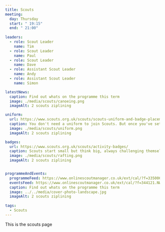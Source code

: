 ```yaml
---
title: Scouts
meeting:
  day: Thursday
  start: " 19:15"
  end: " 21:00"
  
leaders:
  - role: Scout Leader
    name: Tim
  - role: Scout Leader
    name: Paul
  - role: Scout Leader
    name: Dave
  - role: Assistant Scout Leader
    name: Andy
  - role: Assistant Scout Leader
    name: Simon

latestNews:
  caption: Find out whats on the programme this term
  image: ./media/scouts/canoeing.png
  imageAlt: 2 scouts ziplining

uniform:
  url: https://www.scouts.org.uk/scouts/scouts-uniform-and-badge-placement/
  caption: You don't need a uniform to join Scouts. But once you've settled in, you'll start speedily earning badges, and you'll need to know where to put them.
  image: ./media/scouts/uniform.png
  imageAlt: 2 scouts ziplining

badges:
  url: https://www.scouts.org.uk/scouts/activity-badges/
  caption: Scouts start small but think big, always challenging themselves to do more and be more. It starts with an award. Who knows where it might lead?
  image: ./media/scouts/rafting.png
  imageAlt: 2 scouts ziplining


programmeAndEvents:
  programmeFeed: https://www.onlinescoutmanager.co.uk/ext/cal/?f=335006.NWFjMzE2MjE2ZDZmYzI4ZDE2YzhmZjAyNmNlODczZTc2NWZkYmVmNGQ0OWY3MjFjMDFkNGU2OTU4MjA2YzUxOTUxMzZlMTFhZWNlMDZmMzRiMGU4OTMyYTFiMTQ0OWVmMWJjZmJiMzRjMzRkNjZlMGY4Yjk5Yjk0NTA4MzhhODY%3D.M7bzioNDCX
  eventsFeed: https://www.onlinescoutmanager.co.uk/ext/cal/?f=344121.NWRiN2QyNDE3MTFhMjIxNjMzNWY0NzBkNDE2MzBjMGQyYTA0MzZjZGQ4ZTAyODI0NzcwOTQ1ZTQ3MTE1MjAwMmI3ZmY4M2NkZDBmYTViMjhmMTljMDE3NWRmNjM5YWM4MzU0ZDgyNmYxMjU4ODJlODFjODkyYjdkYTg2ZWMwM2M%3D.WxOKA1rjuy
  caption: Find out whats on the programme this term
  image: ../../media/cover-photo-landscape.jpg
  imageAlt: 2 scouts ziplining
  
tags:
  - Scouts
---
```


This is the scouts page